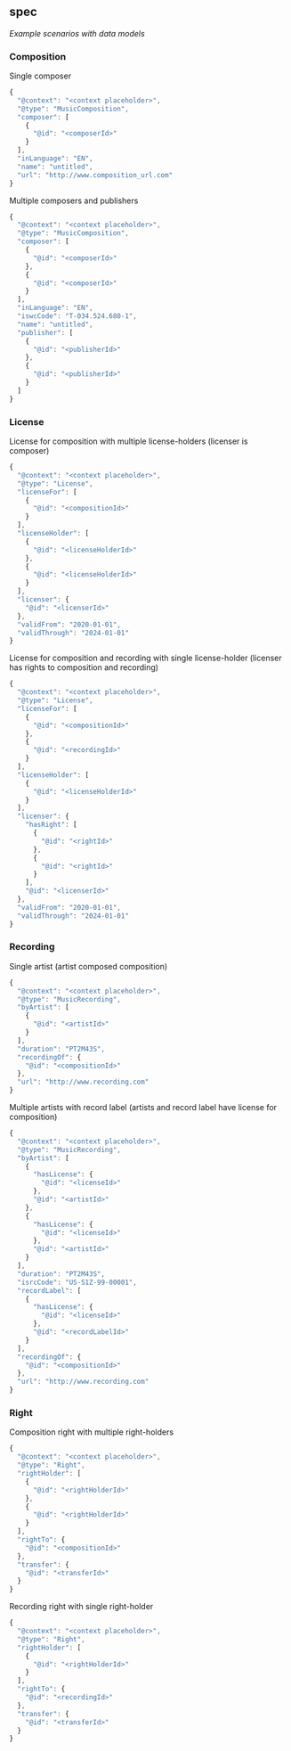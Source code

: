 ## spec 

*Example scenarios with data models*

### Composition

Single composer

```javascript
{
  "@context": "<context placeholder>",
  "@type": "MusicComposition",
  "composer": [
    {
      "@id": "<composerId>"
    }
  ],
  "inLanguage": "EN",
  "name": "untitled",
  "url": "http://www.composition_url.com"
}
```

Multiple composers and publishers

```javascript
{
  "@context": "<context placeholder>",
  "@type": "MusicComposition",
  "composer": [
    {
      "@id": "<composerId>"
    },
    {
      "@id": "<composerId>"
    }
  ],
  "inLanguage": "EN",
  "iswcCode": "T-034.524.680-1",
  "name": "untitled",
  "publisher": [
    {
      "@id": "<publisherId>"
    },
    {
      "@id": "<publisherId>"
    }
  ]
}
```

### License

License for composition with multiple license-holders (licenser is composer)

```javascript
{
  "@context": "<context placeholder>",
  "@type": "License",
  "licenseFor": [
    { 
      "@id": "<compositionId>"
    }
  ],
  "licenseHolder": [
    {
      "@id": "<licenseHolderId>"
    },
    {
      "@id": "<licenseHolderId>"
    }
  ],
  "licenser": {
    "@id": "<licenserId>"
  },
  "validFrom": "2020-01-01",
  "validThrough": "2024-01-01"
}
```

License for composition and recording with single license-holder (licenser has rights to composition and recording)
```javascript
{
  "@context": "<context placeholder>",
  "@type": "License",
  "licenseFor": [
    {
      "@id": "<compositionId>"
    },
    {
      "@id": "<recordingId>"
    }
  ],
  "licenseHolder": [
    {
      "@id": "<licenseHolderId>"
    }
  ],
  "licenser": {
    "hasRight": [
      {
        "@id": "<rightId>"
      },
      {
        "@id": "<rightId>"
      }
    ],
    "@id": "<licenserId>"
  },
  "validFrom": "2020-01-01",
  "validThrough": "2024-01-01"
}
```

### Recording

Single artist (artist composed composition)

```javascript
{
  "@context": "<context placeholder>",
  "@type": "MusicRecording",
  "byArtist": [
    {
      "@id": "<artistId>"
    }
  ],
  "duration": "PT2M43S",
  "recordingOf": {
    "@id": "<compositionId>"
  },
  "url": "http://www.recording.com"
}
```

Multiple artists with record label (artists and record label have license for composition)

```javascript
{
  "@context": "<context placeholder>",
  "@type": "MusicRecording",
  "byArtist": [
    {
      "hasLicense": {
        "@id": "<licenseId>"
      },
      "@id": "<artistId>"
    },
    {
      "hasLicense": {
        "@id": "<licenseId>"
      },
      "@id": "<artistId>"
    }
  ],
  "duration": "PT2M43S",
  "isrcCode": "US-S1Z-99-00001",
  "recordLabel": [
    {
      "hasLicense": {
        "@id": "<licenseId>"
      },
      "@id": "<recordLabelId>"
    }
  ],
  "recordingOf": {
    "@id": "<compositionId>"
  },
  "url": "http://www.recording.com"
}
```

### Right

Composition right with multiple right-holders
```javascript
{
  "@context": "<context placeholder>",
  "@type": "Right",
  "rightHolder": [
    {
      "@id": "<rightHolderId>"
    },
    {
      "@id": "<rightHolderId>"
    }
  ],
  "rightTo": {
    "@id": "<compositionId>"
  },
  "transfer": {
    "@id": "<transferId>"
  }
}
```
Recording right with single right-holder
```javascript
{
  "@context": "<context placeholder>",
  "@type": "Right",
  "rightHolder": [
    {
      "@id": "<rightHolderId>"
    }
  ],
  "rightTo": {
    "@id": "<recordingId>"
  },
  "transfer": {
    "@id": "<transferId>"
  }
}
```